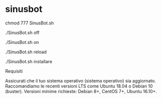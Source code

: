 # sinusbot
chmod 777 SinusBot.sh



./SinusBot.sh off

./SinusBot.sh on

./SinusBot.sh reload

./SinusBot.sh installare

Requisiti

Assicurati che il tuo sistema operativo (sistema operativo) sia aggiornato. Raccomandiamo le recenti versioni LTS come Ubuntu 18.04 o Debian 10 (buster).
Versioni minime richieste: Debian 8+, CentOS 7+, Ubuntu 16.10+.

